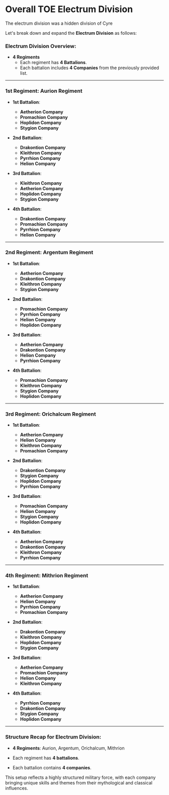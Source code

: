 # Overall TOE Electrum Division


The electrum division was a hidden division of Cyre


Let's break down and expand the **Electrum Division** as follows:

### **Electrum Division Overview:**

- **4 Regiments**
  - Each regiment has **4 Battalions**.
  - Each battalion includes **4 Companies** from the previously provided list.

---

### **1st Regiment: Aurion Regiment**

- **1st Battalion**:
  - **Aetherion Company**
  - **Promachion Company**
  - **Hoplidon Company**
  - **Stygion Company**

- **2nd Battalion**:
  - **Drakontion Company**
  - **Kleithron Company**
  - **Pyrrhion Company**
  - **Helion Company**

- **3rd Battalion**:
  - **Kleithron Company**
  - **Aetherion Company**
  - **Hoplidon Company**
  - **Stygion Company**

- **4th Battalion**:
  - **Drakontion Company**
  - **Promachion Company**
  - **Pyrrhion Company**
  - **Helion Company**

---

### **2nd Regiment: Argentum Regiment**

- **1st Battalion**:
  - **Aetherion Company**
  - **Drakontion Company**
  - **Kleithron Company**
  - **Stygion Company**

- **2nd Battalion**:
  - **Promachion Company**
  - **Pyrrhion Company**
  - **Helion Company**
  - **Hoplidon Company**

- **3rd Battalion**:
  - **Aetherion Company**
  - **Drakontion Company**
  - **Helion Company**
  - **Pyrrhion Company**

- **4th Battalion**:
  - **Promachion Company**
  - **Kleithron Company**
  - **Stygion Company**
  - **Hoplidon Company**

---

### **3rd Regiment: Orichalcum Regiment**

- **1st Battalion**:
  - **Aetherion Company**
  - **Helion Company**
  - **Kleithron Company**
  - **Promachion Company**

- **2nd Battalion**:
  - **Drakontion Company**
  - **Stygion Company**
  - **Hoplidon Company**
  - **Pyrrhion Company**

- **3rd Battalion**:
  - **Promachion Company**
  - **Helion Company**
  - **Stygion Company**
  - **Hoplidon Company**

- **4th Battalion**:
  - **Aetherion Company**
  - **Drakontion Company**
  - **Kleithron Company**
  - **Pyrrhion Company**

---

### **4th Regiment: Mithrion Regiment**

- **1st Battalion**:
  - **Aetherion Company**
  - **Helion Company**
  - **Pyrrhion Company**
  - **Promachion Company**

- **2nd Battalion**:
  - **Drakontion Company**
  - **Kleithron Company**
  - **Hoplidon Company**
  - **Stygion Company**

- **3rd Battalion**:
  - **Aetherion Company**
  - **Promachion Company**
  - **Helion Company**
  - **Kleithron Company**

- **4th Battalion**:
  - **Pyrrhion Company**
  - **Drakontion Company**
  - **Stygion Company**
  - **Hoplidon Company**

---

### Structure Recap for **Electrum Division**:

- **4 Regiments**: Aurion, Argentum, Orichalcum, Mithrion

- Each regiment has **4 battalions**.

- Each battalion contains **4 companies**.

This setup reflects a highly structured military force, with each company bringing unique skills and themes from their mythological and classical influences.

